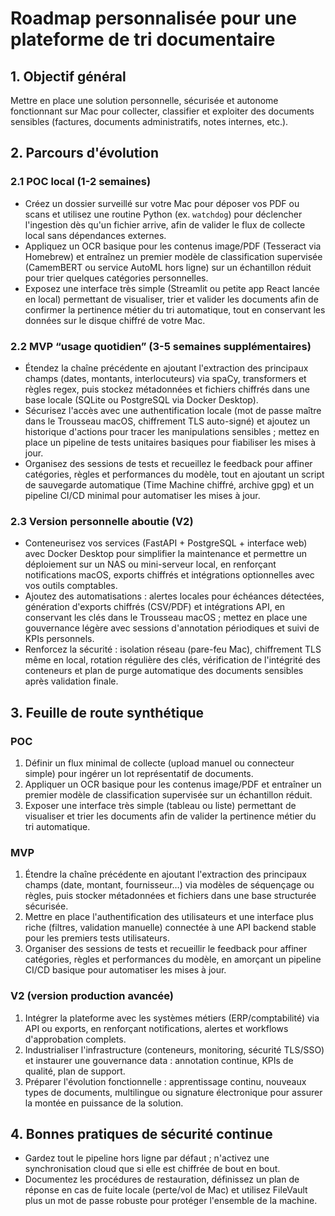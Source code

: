 # Roadmap personnalisée pour une plateforme de tri documentaire

## 1. Objectif général
Mettre en place une solution personnelle, sécurisée et autonome fonctionnant sur Mac pour collecter, classifier et exploiter des documents sensibles (factures, documents administratifs, notes internes, etc.).

## 2. Parcours d'évolution

### 2.1 POC local (1-2 semaines)
- Créez un dossier surveillé sur votre Mac pour déposer vos PDF ou scans et utilisez une routine Python (ex. `watchdog`) pour déclencher l'ingestion dès qu'un fichier arrive, afin de valider le flux de collecte local sans dépendances externes.
- Appliquez un OCR basique pour les contenus image/PDF (Tesseract via Homebrew) et entraînez un premier modèle de classification supervisée (CamemBERT ou service AutoML hors ligne) sur un échantillon réduit pour trier quelques catégories personnelles.
- Exposez une interface très simple (Streamlit ou petite app React lancée en local) permettant de visualiser, trier et valider les documents afin de confirmer la pertinence métier du tri automatique, tout en conservant les données sur le disque chiffré de votre Mac.

### 2.2 MVP “usage quotidien” (3-5 semaines supplémentaires)
- Étendez la chaîne précédente en ajoutant l'extraction des principaux champs (dates, montants, interlocuteurs) via spaCy, transformers et règles regex, puis stockez métadonnées et fichiers chiffrés dans une base locale (SQLite ou PostgreSQL via Docker Desktop).
- Sécurisez l'accès avec une authentification locale (mot de passe maître dans le Trousseau macOS, chiffrement TLS auto-signé) et ajoutez un historique d'actions pour tracer les manipulations sensibles ; mettez en place un pipeline de tests unitaires basiques pour fiabiliser les mises à jour.
- Organisez des sessions de tests et recueillez le feedback pour affiner catégories, règles et performances du modèle, tout en ajoutant un script de sauvegarde automatique (Time Machine chiffré, archive gpg) et un pipeline CI/CD minimal pour automatiser les mises à jour.

### 2.3 Version personnelle aboutie (V2)
- Conteneurisez vos services (FastAPI + PostgreSQL + interface web) avec Docker Desktop pour simplifier la maintenance et permettre un déploiement sur un NAS ou mini-serveur local, en renforçant notifications macOS, exports chiffrés et intégrations optionnelles avec vos outils comptables.
- Ajoutez des automatisations : alertes locales pour échéances détectées, génération d'exports chiffrés (CSV/PDF) et intégrations API, en conservant les clés dans le Trousseau macOS ; mettez en place une gouvernance légère avec sessions d'annotation périodiques et suivi de KPIs personnels.
- Renforcez la sécurité : isolation réseau (pare-feu Mac), chiffrement TLS même en local, rotation régulière des clés, vérification de l'intégrité des conteneurs et plan de purge automatique des documents sensibles après validation finale.

## 3. Feuille de route synthétique

### POC
1. Définir un flux minimal de collecte (upload manuel ou connecteur simple) pour ingérer un lot représentatif de documents.
2. Appliquer un OCR basique pour les contenus image/PDF et entraîner un premier modèle de classification supervisée sur un échantillon réduit.
3. Exposer une interface très simple (tableau ou liste) permettant de visualiser et trier les documents afin de valider la pertinence métier du tri automatique.

### MVP
1. Étendre la chaîne précédente en ajoutant l'extraction des principaux champs (date, montant, fournisseur…) via modèles de séquençage ou règles, puis stocker métadonnées et fichiers dans une base structurée sécurisée.
2. Mettre en place l'authentification des utilisateurs et une interface plus riche (filtres, validation manuelle) connectée à une API backend stable pour les premiers tests utilisateurs.
3. Organiser des sessions de tests et recueillir le feedback pour affiner catégories, règles et performances du modèle, en amorçant un pipeline CI/CD basique pour automatiser les mises à jour.

### V2 (version production avancée)
1. Intégrer la plateforme avec les systèmes métiers (ERP/comptabilité) via API ou exports, en renforçant notifications, alertes et workflows d'approbation complets.
2. Industrialiser l'infrastructure (conteneurs, monitoring, sécurité TLS/SSO) et instaurer une gouvernance data : annotation continue, KPIs de qualité, plan de support.
3. Préparer l'évolution fonctionnelle : apprentissage continu, nouveaux types de documents, multilingue ou signature électronique pour assurer la montée en puissance de la solution.

## 4. Bonnes pratiques de sécurité continue
- Gardez tout le pipeline hors ligne par défaut ; n'activez une synchronisation cloud que si elle est chiffrée de bout en bout.
- Documentez les procédures de restauration, définissez un plan de réponse en cas de fuite locale (perte/vol de Mac) et utilisez FileVault plus un mot de passe robuste pour protéger l'ensemble de la machine.

